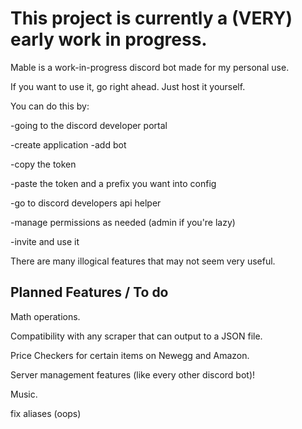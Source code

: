 # This project is currently a (VERY) early work in progress.

Mable is a work-in-progress discord bot made for my personal use.

If you want to use it, go right ahead. Just host it yourself.


You can do this by:

-going to the discord developer portal

-create application
-add bot

-copy the token

-paste the token and a prefix you want into config

-go to discord developers api helper

-manage permissions as needed (admin if you're lazy)

-invite and use it


There are many illogical features that may not seem very useful.

## Planned Features / To do

Math operations.

Compatibility with any scraper that can output to a JSON file.

Price Checkers for certain items on Newegg and Amazon.

Server management features (like every other discord bot)!

Music.

fix aliases (oops)
